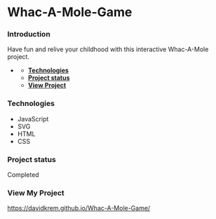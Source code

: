 # **Whac-A-Mole-Game**

### **Introduction**

Have fun and relive your childhood with this interactive Whac-A-Mole project.

- [](#)

  - [**Technologies**](#technologies)
  - [**Project status**](#project-status)
  - [**View Project**](#other-information)

### **Technologies**

- JavaScript
- SVG
- HTML
- CSS


### **Project status**

Completed

### **View My Project**
https://davidkrem.github.io/Whac-A-Mole-Game/
